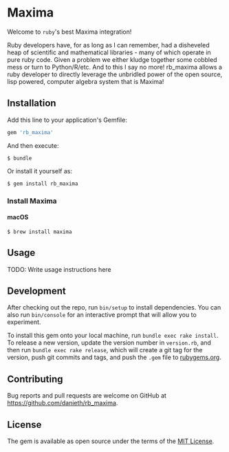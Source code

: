 # Maxima

Welcome to `ruby`'s best Maxima integration!

Ruby developers have, for as long as I can remember, had a disheveled heap of scientific and mathematical libraries - many of which operate in pure ruby code. Given a problem we either kludge together some cobbled mess or turn to Python/R/etc. And to this I say no more! rb_maxima allows a ruby developer to directly leverage the unbridled power of the open source, lisp powered, computer algebra system that is Maxima!

## Installation

Add this line to your application's Gemfile:

```ruby
gem 'rb_maxima'
```

And then execute:

    $ bundle

Or install it yourself as:

    $ gem install rb_maxima

### Install Maxima

#### macOS

    $ brew install maxima

## Usage

TODO: Write usage instructions here

## Development

After checking out the repo, run `bin/setup` to install dependencies. You can also run `bin/console` for an interactive prompt that will allow you to experiment.

To install this gem onto your local machine, run `bundle exec rake install`. To release a new version, update the version number in `version.rb`, and then run `bundle exec rake release`, which will create a git tag for the version, push git commits and tags, and push the `.gem` file to [rubygems.org](https://rubygems.org).

## Contributing

Bug reports and pull requests are welcome on GitHub at https://github.com/danieth/rb_maxima.

## License

The gem is available as open source under the terms of the [MIT License](https://opensource.org/licenses/MIT).
